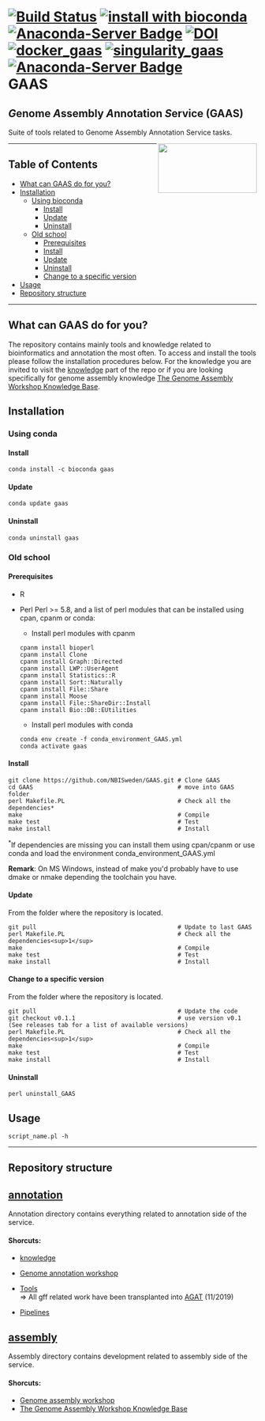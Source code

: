 [![Build Status](https://travis-ci.org/NBISweden/GAAS.svg?branch=master)](https://travis-ci.org/NBISweden/GAAS)
[![install with bioconda](https://img.shields.io/badge/install%20with-bioconda-brightgreen.svg?style=flat)](http://bioconda.github.io/recipes/gaas/README.html)
[![Anaconda-Server Badge](https://img.shields.io/conda/dn/bioconda/gaas.svg?style=flat)](https://anaconda.org/bioconda/gaas)
[![DOI](https://zenodo.org/badge/53501201.svg)](https://zenodo.org/badge/latestdoi/53501201)
[<img alt="docker_gaas" src="https://img.shields.io/badge/container-Docker-blue">](https://quay.io/repository/biocontainers/gaas)
[<img alt="singularity_gaas" src="https://img.shields.io/badge/container-Singularity-orange">](https://quay.io/repository/biocontainers/gaas)
[![Anaconda-Server Badge](https://anaconda.org/bioconda/gaas/badges/license.svg)](https://anaconda.org/bioconda/gaas)   
GAAS 
=========================================
<h2><em>G</em>enome <em>A</em>ssembly <em>A</em>nnotation <i>S</i>ervice (GAAS)</h2>  
Suite of tools related to Genome Assembly Annotation Service tasks.

[<img align="right" src="NBIS.png" width="200" height="100" />](https://nbis.se)

---------------------------

## Table of Contents

   * [What can GAAS do for you?](#what-can-gaas-do-for-you)
   * [Installation](#installation)  
       * [Using bioconda](using-bioconda)
          * [Install](#install)
          * [Update](#update)
          * [Uninstall](#uninstall)
       * [Old school](#old-school)
          * [Prerequisites](#prerequisites)
          * [Install](#install-1)
          * [Update](#update-1)
          * [Uninstall](#uninstall-1)
          * [Change to a specific version](#change-to-a-specific-version)
   * [Usage](#usage)
   * [Repository structure](#repository-structure)

---------------------------

## What can GAAS do for you?  

The repository contains mainly tools and knowledge related to bioinformatics and annotation the most often. To access and install the tools please follow the installation procedures below. For the knowledge you are invited to visit the [knowledge](annotation/knowledge) part of the repo or if you are looking specifically for genome assembly knowledge [The Genome Assembly Workshop Knowledge Base](https://github.com/NBISweden/workshop-genome_assembly/wiki).

## Installation

### Using conda

#### Install

  ```
  conda install -c bioconda gaas
  ```

#### Update

  ```
  conda update gaas
  ```

#### Uninstall
  ```
  conda uninstall gaas  
  ```

### Old school

#### Prerequisites
  * R
  * Perl
    Perl >= 5.8, and a list of perl modules that can be installed using cpan, cpanm or conda:

    * Install perl modules with cpanm
    ```
    cpanm install bioperl
    cpanm install Clone
    cpanm install Graph::Directed
    cpanm install LWP::UserAgent
    cpanm install Statistics::R
    cpanm install Sort::Naturally
    cpanm install File::Share
    cpanm install Moose
    cpanm install File::ShareDir::Install
    cpanm install Bio::DB::EUtilities
    ```
    * Install perl modules with conda

    ```
    conda env create -f conda_environment_GAAS.yml
    conda activate gaas
    ```

#### Install

  ```
  git clone https://github.com/NBISweden/GAAS.git # Clone GAAS
  cd GAAS                                         # move into GAAS folder
  perl Makefile.PL                                # Check all the dependencies*
  make                                            # Compile
  make test                                       # Test
  make install                                    # Install
  ```

<sup>*</sup>If dependencies are missing you can install them using cpan/cpanm or use conda and load the environment conda_environment_GAAS.yml

**Remark**: On MS Windows, instead of make you'd probably have to use dmake or nmake depending the toolchain you have.

#### Update  
From the folder where the repository is located.

  ```
  git pull                                        # Update to last GAAS
  perl Makefile.PL                                # Check all the dependencies<sup>1</sup>
  make                                            # Compile
  make test                                       # Test
  make install                                    # Install
  ```

#### Change to a specific version
From the folder where the repository is located.  

  ```
  git pull                                        # Update the code
  git checkout v0.1.1                             # use version v0.1 (See releases tab for a list of available versions)
  perl Makefile.PL                                # Check all the dependencies<sup>1</sup>
  make                                            # Compile
  make test                                       # Test
  make install                                    # Install
  ```

#### Uninstall

  ```
  perl uninstall_GAAS
  ```

## Usage

  ```
  script_name.pl -h
  ```    
  
---------------------------

## Repository structure

## [__annotation__](annotation)  
Annotation directory contains everything related to annotation side of the service.  

#### Shorcuts:  
   - [knowledge](annotation/knowledge)

   - [Genome annotation workshop](https://nbisweden.github.io/workshop-genome_annotation/)

   - [Tools](annotation/tools)  
     => All gff related work have been transplanted into [AGAT](https://github.com/NBISweden/AGAT) (11/2019)

   - [Pipelines](https://github.com/NBISweden/pipelines-nextflow)

## [__assembly__](assembly)  
Assembly directory contains development related to assembly side of the service.  

#### Shorcuts:  
   - [Genome assembly workshop](https://nbisweden.github.io/workshop-genome_assembly/)
   - [The Genome Assembly Workshop Knowledge Base](https://github.com/NBISweden/workshop-genome_assembly/wiki)

